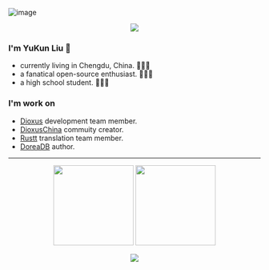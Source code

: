 ![image](https://github.com/halfrost/halfrost/blob/master/icons/header_.png)

<p align="center">
<img src="https://readme-typing-svg.herokuapp.com?size=18&duration=6000&lines=Rust+%7C+Python+%7C+PHP+%7C+Go+Developer"></img>
</p>

### I'm YuKun Liu 🥇

* currently living in Chengdu, China. 🌱🌱🌱
* a fanatical open-source enthusiast. 🚀🚀🚀
* a high school student. 💯💯💯

### 

### I'm work on

* [Dioxus](https://dioxuslabs.com) development team member.
* [DioxusChina](http://www.dioxus.cn) commuity creator.
* [Rustt](https://rustt.org) translation team member.
* [DoreaDB](https://dorea.mrxzx.info) author.

---

<p align="center">
  <img height="160" src="https://github-readme-stats.vercel.app/api/top-langs/?username=mrxiaozhuox&theme=react&hide=html,css,dockerfile,shell,ejs,stylus&count_private=true&show_icons=true&hide_border=true&layout=compact"/>
  
  <img height="160" src="https://github-readme-stats.vercel.app/api?username=mrxiaozhuox&count_private=true&show_icons=true&theme=react&include_all_commits=true&hide_border=true"/>
</p>
<p align="center">
<img src="https://activity-graph.herokuapp.com/graph?username=mrxiaozhuox&theme=github"/>
</p>
